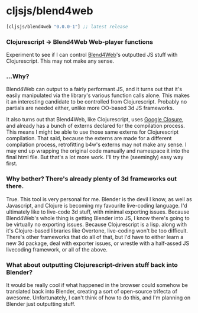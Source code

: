 # cljsjs/blend4web

[](dependency)
```clojure
[cljsjs/blend4web "0.0.0-1"] ;; latest release
```
[](/dependency)

### Clojurescript -> Blend4Web Web-player functions

Experiment to see if I can control [Blend4Web](http://www.blend4web.org/)'s outputted JS stuff with Clojurescript.  This may not make any sense.

### ...Why?

Blend4Web can output to a fairly performant JS, and it turns out that it's easily manipulated via the library's various function calls alone.  This makes it an interesting candidate to be controlled from Clojurescript.  Probably no partials are needed either, unlike more OO-based 3d JS frameworks.

It also turns out that Blend4Web, like Clojurescript, uses [Google Closure](https://developers.google.com/closure/), and already has a bunch of externs declared for the compilation process.  This means I might be able to use those same externs for Clojurescript compilation.  That said, because the externs are made for a different compilation process,  retrofitting b4w's externs may not make any sense.  I may end up wrapping the original code manually and namespace it into the final html file.  But that's a lot more work.  I'll try the (seemingly) easy way first.

### Why bother?  There's already plenty of 3d frameworks out there.

True.  This tool is very personal for me.  Blender is the devil I know, as well as Javascript, and Clojure is becoming my favourite live-coding language.  I'd ultimately like to live-code 3d stuff, with minimal exporting issues.  Because Blend4Web's whole thing is getting Blender into JS, I know there's going to be virtually no exporting issues.  Because Clojurescript is a lisp. along with it's Clojure-based libraries like Overtone, live-coding won't be too difficult.  There's other frameworks that do all of that, but I'd have to either learn a new 3d package, deal with exporter issues, or wrestle with a half-assed JS livecoding framework, or all of the above.

### What about outputting Clojurescript-driven stuff back into Blender?

It would be really cool if what happened in the browser could somehow be translated back into Blender, creating a sort of open-source trifecta of awesome.  Unfortunately, I can't think of how to do this, and I'm planning on Blender just outputting stuff.
